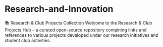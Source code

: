 # Research-and-Innovation
 📚 Research &amp; Club Projects Collection  Welcome to the Research &amp; Club Projects Hub – a curated open-source repository containing links and references to various projects developed under our research initiatives and student club activities.
